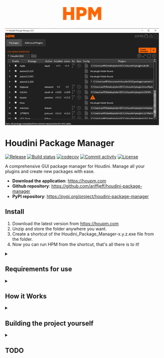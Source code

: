 <p align="center">
  <img width="125" src="https://raw.githubusercontent.com/ariffjeff/houdini-package-manager/main/docs/static/hpm.svg">
</p style = "margin-bottom: 2rem;">

<p align="center">
  <img width="700" src="https://raw.githubusercontent.com/ariffjeff/houdini-package-manager/main/docs/static/hpm_screenshot.png">
</p style = "margin-bottom: 2rem;">

# Houdini Package Manager

[![Release](https://img.shields.io/github/v/release/ariffjeff/houdini-package-manager)](https://img.shields.io/github/v/release/ariffjeff/houdini-package-manager)
[![Build status](https://img.shields.io/github/actions/workflow/status/ariffjeff/houdini-package-manager/main.yml?branch=main)](https://github.com/ariffjeff/houdini-package-manager/actions/workflows/main.yml?query=branch%3Amain)
[![codecov](https://codecov.io/gh/ariffjeff/houdini-package-manager/branch/main/graph/badge.svg)](https://codecov.io/gh/ariffjeff/houdini-package-manager)
[![Commit activity](https://img.shields.io/github/commit-activity/m/ariffjeff/houdini-package-manager)](https://img.shields.io/github/commit-activity/m/ariffjeff/houdini-package-manager)
[![License](https://img.shields.io/github/license/ariffjeff/houdini-package-manager)](https://img.shields.io/github/license/ariffjeff/houdini-package-manager)

A comprehensive GUI package manager for Houdini. Manage all your plugins and create new packages with ease.

- **Download the application**: <https://houpm.com>
- **Github repository**: <https://github.com/ariffjeff/houdini-package-manager>
- **PyPI repository**: <https://pypi.org/project/houdini-package-manager>

## Install
1. Download the latest version from https://houpm.com
2. Unzip and store the folder anywhere you want.
3. Create a shortcut of the Houdini_Package_Manager-x.y.z.exe file from the folder.
4. Now you can run HPM from the shortcut, that's all there is to it!


<details>
<summary><h2>Requirements for use</h2></summary>

- Windows (`.exe` distributable)
    - Only tested on Windows 10.
- Houdini 19.5+ (older versions untested)
- A supported version of Houdini must be installed for HPM to launch successfully.
- An internet connection for the package GitHub syncing features.
- In very unlikely situations, a version >= Houdini 20.0.x with [patch(es) pertaining to `hconfig.exe`](https://www.sidefx.com/changelog/?journal=&categories=&body=hconfig&version=&build_min=&build_max=&show_versions=on&show_compatibility=on&items_per_page=).
    - Unfortunately specific user package configurations (`.json` files) cause a program called `hconfig.exe` that ships with Houdini to hang and fail to return valid data, which HPM needs in order to function. I am working with SideFX to fix the issue but in this unlikely scenario HPM might fail to launch or will display that you are missing packages. Make sure you have an up to date version of Houdini with a relevant patch if this applies to you.
</details>

<details>
<summary><h2>How it Works</h2></summary>
HPM is a Python application that basically grabs your plugins' package config files and converts them into a nice UI with a bunch of useful functionality.

#### 1. On a high level, HPM does this for all installed versions of Houdini it finds upon startup:
1. Gets Houdini's environment variable key value pairs.
1. Gets the raw json package config data (some values might contain variables), typically found in `/packages`.
1. Uses the Houdini environment variables to resolve the package config variables. The data as a whole is also simplified.
1. Creates arbitrary objects from this resolved package config/plugin data.
1. Converts this package/plugin data into a Pyside6 UI with accompanying functionality.
1. This is all then built into an executable with `Pyinstaller`.

#### 2. Creating package configs for new plugins:
- You can create new package configs for plugins you have downloaded to quickly get them into Houdini hassle free.
- HPM takes the plugin folder path, HDA, or script you provide it and simply creates a new package config from a template, and puts it in `/packages`.
</details>

<details>
<summary><h2>Building the project yourself</h2></summary>
Note: This project was primarily tested with Python 3.9.10 and 3.10.10 on Windows 10.

1. Install the [Poetry dependency manager](https://python-poetry.org/docs/#installing-with-the-official-installer) (using either of the CLI commands).
1. Clone [HPM](https://github.com/ariffjeff/houdini-package-manager)
    1. Open a terminal, and `cd` to it.
1. Do `poetry install`
1. Make your code changes and commit them
    - If you're adding other files/images/vectors/etc., put them somewhere appropriate in `houdini_package_manager/resources/`
1. Version bump (optional)
    - Automatic version bump: 
        1. Do `poetry version minor`. Use `major` or `patch` in place of `minor` if appropriate. These will automatically be updated:
            1. `pyproject.toml`
            2. `__version__` in `__init__.py`. (if the Poetry [poetry-bumpversion](https://pypi.org/project/poetry-bumpversion/) plugin is installed)
            3. The relevant HTML in `houpm.com`. (auto updated later by `make prepare`)
            4. The final executable and .zip file/folder names. (auto updated later by `make prepare`)
    - Manual version bump:
        1. Do `poetry version 1.2.3`
    - Commit the version bump later along with a new build (keep reading next steps).
1. Do `make prepare`
    -  This does all the final build management automatically by running a bunch of other commands.
    - Review these make commands only if you need to use them individually...
    1. `make test` runs the project pytests. Skip them with `make prepare TEST=0`
    1. `make build-exe` builds the project. It will appear in `dist/`
        - `resources/` is copied to the build folder automatically so you don't have to worry about it.
        - The build folder and .exe name is determined by the version number set by the result of `poetry version ...` (referenced in the Makefile)
    1. `make zip` zips the build in `dist/`
    1. `make dist-move` creates a copy of the dist build in the HouPM website dist_hpm folder.
    1. `make update-houpm` updates HPM version html in houpm website.
1. Run/test the build (sanity check)
    1. Run the build
        - Different methods:
            1. Go to `dist/`, find the .exe and run it.
            2. Or do `make run-exe`.
                - Be aware this doesn't run it directly in the folder its in, which can lead to the issue of relative file paths not being able to find the files they're targetting if the paths have been set improperly... i.e. images failing to load. Make sure you set file paths with `utils.epath()` which automatically handles relative paths correctly for both the dev and build environment.
    1. If you get unexpected behavior, HPM fails to start up, or a crash:
        1. Check the app folder for a .log crash file.
            - Crash log files are currently timestamped/created immediately upon exe run. If HPM is closed normally (not from a crash and not via the debug console) then the log file will be deleted.
        1. Do `make build-exe-log` to make an exe that displays a debug console on run. Run the exe normally (not via a `make` command) to get the console to display. If any errors occur, you can inspect them in the console.
1. Commit 
    - Commit both the version bump (mentioned before) and the new build .zip together.
    - The commit message should just be the version number (e.g. `1.3.2`) for convention.
    - Try not to commit anything else with these for simplicity.
1. Tag the commit
    - The tag name should be the version number (e.g. `1.3.2`) for convention.
    - You can do this by right clicking the commit if you're using a GUI like [GitHub Desktop](https://desktop.github.com/).
1. Push and pull request
    1. Name the pull request the version number (e.g. `1.3.2`).
    1. Merge to the relevant branch.
    - Hopefully you haven't pushed directly to main.
1. Create a new release
    1. On GitHub, go to Releases.
    1. Select the tag version number (e.g. `1.3.2`) from the dropdown.
    1. Name the title the same version number.
    1. Click `Generate release notes`.
    1. Add any extra descriptive changes for this release.
    1. Click publish.
        - PyPI will automatically be updated with the new HPM version via a GitHub action.
</details>

<details>
<summary><h2>TODO</h2></summary>

### Priority bugs

- HPM should warn the user if a .json file contains the "path" in-place-of/next to "HOUDINI_PATH" key since "path" is now deprecated by SESI according to their documentation. Or just auto merge "path" value with "HOUDINI_PATH" value (ignore duplicate paths) - (changing the actual json file to remove "path" in favor of "HOUDINI_PATH"). "hpath" technically should work as well but I couldn't get it to work.
- unchecking config button dissappears plugin path, even if actual config json is not set to false

### Features:

- allow user to configure a plugin to not apply to certain Houdini version. i.e. a plugin is obsolete in a newer Houdini version because SideFX adds a node that has the same/better functionality.
- node tree view editing of package/script/otl dependencies for each houdini version
- warning dialog for about to overwrite package config when creating a package
- allow HPM to find loose otls and scripts that aren't in a folder
- easy editing of houdini env vars
- pref pane to disable auto update
- refresh package tables when new packages created
- ability to delete package table items
- give option to use existing .json package config created by plugin dev instead of using default template
- the other meta header data
- sort table by rows
- status log history (executed actions only)
- donations link
- ability to easily set most of the top-level variables ("load_package_once", etc.)
- See what versions of houdini a package is in from a glance.
- button that finds new installs of houdini (it might already do this? or just restart the app)
- packages with houdini patch version specifications should be represented visually somehow
- proper svg color changing: https://stackoverflow.com/questions/33512884/pyside-change-color-or-opacity-of-svg-in-qicon
- create tables scripts and OTLs not directly a part of any package
- search bar for packages - isolates row in table (for when you have a lot of packages)

### Bugs
- class `PackageConfig`:
    - search paths for plugin HDAs (\otls)
- `_get_houdini_paths()` does not account for linux/macos
- `packages_table.py`
    - utilize `_main.json` to locate loose HDAs and scripts that aren't actual plugin packages
</details>
